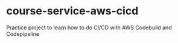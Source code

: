 # course-service-aws-cicd
Practice project to learn how to do CI/CD with AWS Codebuild and Codepipeline
